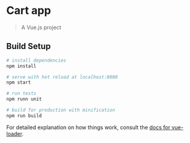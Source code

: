 # Cart app

> A Vue.js project

## Build Setup

``` bash
# install dependencies
npm install

# serve with hot reload at localhost:8080
npm start

# run tests
npm runn unit

# build for production with minification
npm run build
```

For detailed explanation on how things work, consult the [docs for vue-loader](http://vuejs.github.io/vue-loader).
